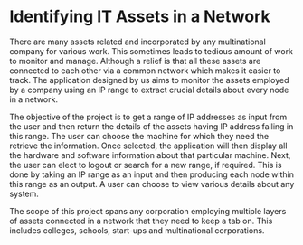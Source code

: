 # Identifying IT Assets in a Network
There are many assets related and incorporated by any multinational company for various work. This sometimes leads to tedious amount of work to monitor and manage. Although a relief is that all these assets are connected to each other via a common network which makes it easier to track. The application designed by us aims to monitor the assets employed by a company using an IP range to extract crucial details about every node in a network.

The objective of the project is to get a range of IP addresses as input from the user and then return the details of the assets having IP address falling in this range. The user can choose the machine for which they need the retrieve the information. Once selected, the application will then display all the hardware and software information about that particular machine. Next, the user can elect to logout or search for a new range, if required. This is done by taking an IP range as an input and then producing each node within this range as an output. A user can choose to view various details about any system.

The scope of this project spans any corporation employing multiple layers of assets connected in a network that they need to keep a tab on. This includes colleges, schools, start-ups and multinational corporations.



